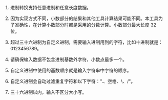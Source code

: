 1. 进制转换支持任意进制和任意长度数据。

2. 因为实现方式不同，小数部分的结果和其他工具计算结果可能不同。本工具为了准确性，在计算小数部分时都是采用的分数计算。小数部分最大长度 32 位。

3. 超过三十六进制为自定义进制，需要输入进制用到的字符，比如十进制就是：0123456789。

4. 请确保输入数据不包含进制基数外字符，小数点最多一个。

5. 自定义进制中使用的基数顺序就是输入字符串中字符的顺序。

6. 自定义进制会自动过滤重复字符和以下字符：".、空格、\、/"。

7. 三十六进制以内，输入不区分大小写。
